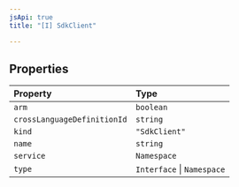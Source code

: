 ```yaml
---
jsApi: true
title: "[I] SdkClient"

---
```

## Properties

| Property | Type |
| :------ | :------ |
| `arm` | `boolean` |
| `crossLanguageDefinitionId` | `string` |
| `kind` | `"SdkClient"` |
| `name` | `string` |
| `service` | `Namespace` |
| `type` | `Interface` \| `Namespace` |
